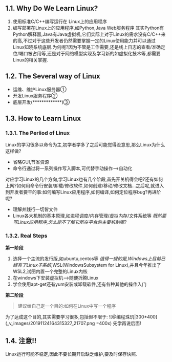 ## 1.1. Why Do We Learn Linux?
1. 使用标准C/C++编写运行在 Linux上的应用程序
2. 编写部署在Linux上的应用程序,如Python,Java Web服务程序
其实Python有Python解释器,Java有Java虚拟机,它们实际上对于Linux的需求没有C/C++来的高,不过对于这些开发者仍然需要掌握一定的Linux使用能力并可以通过Linux知晓系统底层.为何呢?因为不管是工作需要,还是线上日志的查看/准确定位/端口被占用等,还是对于网络模型实现及学习新的如虚拟化技术等,都需要Linux的相关掌握.

## 1.2. The Several way of Linux
- 运维、维护Linux服务器①
- 开发Linux服务程序②
- 底层开发(*************)③

## 1.3. How to Learn Linux
### 1.3.1. The Periiod of Linux
Linux的学习很多以命令为主,初学者学多了之后可能觉得没意思,那么Linux为什么这样做?
-	省略GUI,节省资源
-	命令行通过将一系列操作写入脚本,可代替手动操作-->自动化

对应学习Linux的几个方向,学习Linux也有几个阶段,首先开关机得会吧?还有如何上网?如何用命令行安装/卸载/修改软件,如何创建/移动/修改文档...之后呢,就进入到开发者要干的事:如何编写Linux应用程序,如何编译,如何定位程序bug?再进阶呢?
- 理解并践行一切皆文件
- Linux各大机制的基本原理,如进程调度/内存管理/虚拟内存/文件系统等
*既然要写Linux应用程序,怎么能不了解它所在平台的主要机制呢?*
### 1.3.2. Real Steps
**第一阶段**
1. 选择一个主流的发行版,如ubuntu,centos等
	*值得一提的是,Windows上目前已经有了Linux子系统*,WSL(WindowsSubsystem for Linux),并且今年推出了WSL2,试图内置一个完整的Linux内核
2. 在windows下安装虚拟机-->随便折腾Linux
3. 学会使用apt-get还有yum安装或卸载软件,还有各种其他的操作入门

**第二阶段**
>建议给自己定一个目的:如何在Linux中写一个程序

为了达成这个目的,其实需要学习很多,包括但不限于:
![@编程珠玑|300*400](_v_images/20191124164315327_21707.png =400x)
先学再说后面!
## 1.4. 注意!!
Linux运行可能不稳定,因此不要长期开启缺乏维护,要及时保存快照.